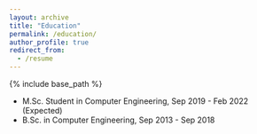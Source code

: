```yaml
---
layout: archive
title: "Education"
permalink: /education/
author_profile: true
redirect_from:
  - /resume
---
```


{% include base_path %}

* M.Sc. Student in Computer Engineering, Sep 2019 - Feb 2022 (Expected)
* B.Sc. in Computer Engineering, Sep 2013 - Sep 2018

